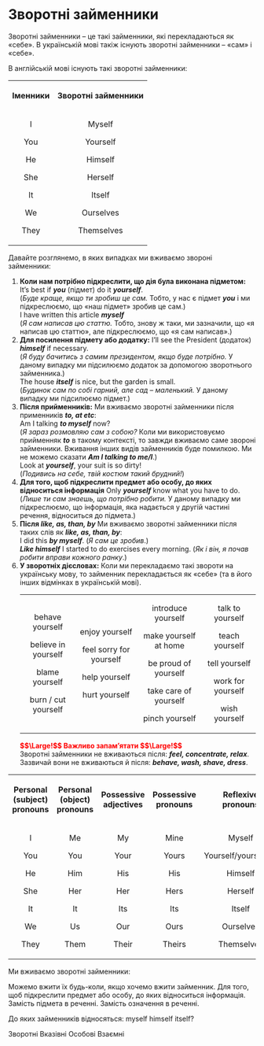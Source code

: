 # Зворотнi займенники

Зворотні займенники – це такі займенники, які перекладаються як «себе». В українській мові такіж існують зворотні займенники – «сам» і «себе».

В англійській мові існують такі зворотні займенники:
<div class="centered-table-wrapper">
<table class="centered-table">
<tr>
<th><p align="center">Іменники</p></th>
<th><p align="center">Зворотні займенники</p></th>
</tr>
<tr>
<td>
<p align="center">I</p>
<p align="center">You</p>
<p align="center">He</p>
<p align="center">She</p>
<p align="center">It</p>
<p align="center">We</p>
<p align="center">They</p>
</td>
<td>
<p align="center">Myself</p>
<p align="center">Yourself</p>
<p align="center">Himself</p>
<p align="center">Herself</p>
<p align="center">Itself</p>
<p align="center">Ourselves</p>
<p align="center">Themselves</p>
</td>
</tr>
</table>
</div>

Давайте розглянемо, в яких випадках ми вживаємо звороні займенники:
<ol>
<b><li>Коли нам потрібно підкреслити, що дія була виконана підметом:</b>
It’s best if <b><i>you</i></b> (підмет) do it <b><i>yourself</i></b>. <br>(<i>Буде краще, якщо ти зробиш це сам.</i> Тобто, у нас є підмет <b><i>you</i></b> і ми підкреслюємо, що «наш підмет» зробив це сам.)<br>
I have written this article <b><i>myself</i></b><br> (<i>Я сам написав цю статтю.</i> Тобто, знову ж таки, ми зазначили, що «я написав цю статтю», але підкреслюємо, що «я сам написав».)
</li>
<b><li>Для посилення підмету або додатку:</b>
I’ll see the President (додаток) <b><i>himself</i></b> if necessary.<Br> (<i>Я буду бачитись з самим президентом, якщо буде потрібно.</i> У даному випадку ми підсилюємо додаток за допомогою зворотнього займенника.)<br>
The house <b><i>itself</i></b> is nice, but the garden is small.<Br>(<i>Будинок сам по собі гарний, але сад – маленький.</i> У даному випадку ми підсилюємо підмет.)
</li>
<b><li>Після прийменників:</b>
Ми вживаємо зворотні займенники після применників <b><i>to, at etc</i></b>:</br>
Am I talking <b><i>to myself</i></b> now? <br>(<i>Я зараз розмовляю сам з собою?</i> Коли ми використовуємо прийменняк <b><i>to</i></b> в такому контексті, то завжди вживаємо саме звороні займенники. Вживання інших видів займенників буде помилкою. Ми не можемо сказати <b><i>Am I talking to me/I</i></b>.)<br>
Look at <b><i>yourself</i></b>, your suit is so dirty!<br> (<i>Подивись на себе, твій костюм такий брудний!</i>)
</li>
<b><li>Для того, щоб підкреслити предмет або особу, до яких відноситься інформація</b>
Only <b><i>yourself</i></b> know what you have to do.<br> (<i>Лише ти сам знаешь, що потрібно робити.</i> У даному випадку ми підкреслюємо, що інформація, яка надається у другій частині речення, відноситься до підмета.)
</li>
<b><li>Після <i>like, as, than, by</i></b>
Ми вживаємо зворотні займенники після таких слів як <b><i>like, as, than, by</i></b>:<br>
I did this <b><i>by myself</i></b>. (<i>Я сам це зробив</i>.)<br>
<b><i>Like himself</i></b> I started to do exercises every morning. (<i>Як і він, я почав робити вправи кожного ранку</i>.)
</li>
<b><li>У зворотніх дієсловах:</b>
Коли ми перекладаємо такі звороти на українську мову, то займенник перекладається як «себе» (та в його інших відмінках в українській мові).
<div class="centered-table-wrapper">
<table class="centered-table">
<tr>
</tr>
<tr>
<td>
<p align="center">behave yourself</p>
<p align="center">believe in yourself</p>
<p align="center">blame yourself</p>
<p align="center">burn / cut yourself</p>
</td>
<td>
<p align="center">enjoy yourself</p>
<p align="center">feel sorry for yourself</p>
<p align="center">help yourself</p>
<p align="center">hurt yourself</p>
</td>
<td>
<p align="center">introduce yourself</p>
<p align="center">make yourself at home</p>
<p align="center">be proud of yourself</p>
<p align="center">take care of yourself</p>
<p align="center">pinch yourself</p>
</td>
<td>
<p align="center">talk to yourself</p>
<p align="center">teach yourself</p>
<p align="center">tell yourself</p>
<p align="center">work for yourself</p>
<p align="center">wish yourself</p>
</td>
</tr>
</table>
</div>
<b><font color="red">$$\Large!$$ Важливо запам’ятати $$\Large!$$</font></b><br>
Зворотні займенники не вживаються після: <b><i>feel, concentrate, relax</i></b>.</br>
Зазвичай вони не вживаються й після: <b><i>behave, wash, shave, dress</i></b>.
</li>
</ol>
<div class="centered-table-wrapper">
<table class="centered-table">
<tr>
<th><p align="center">Personal (subject) pronouns</p></th>
<th><p align="center">Personal (object) pronouns</p></th>
<th><p align="center">Possessive adjectives</p></th>
<th><p align="center">Possessive pronouns</p></th>
<th><p align="center">Reflexive pronouns</p></th>
</tr>
<tr>
<td>
<p align="center">I</p>
<p align="center">You</p>
<p align="center">He</p>
<p align="center">She</p>
<p align="center">It</p>
<p align="center">We</p>
<p align="center">They</p>
</td>
<td>
<p align="center">Me</p>
<p align="center">You</p>
<p align="center">Him</p>
<p align="center">Her</p>
<p align="center">It</p>
<p align="center">Us</p>
<p align="center">Them</p>
</td>
<td>
<p align="center">My</p>
<p align="center">Your</p>
<p align="center">His</p>
<p align="center">Her</p>
<p align="center">Its</p>
<p align="center">Our</p>
<p align="center">Their</p>
</td>
<td>
<p align="center">Mine</p>
<p align="center">Yours</p>
<p align="center">His</p>
<p align="center">Hers</p>
<p align="center">Its</p>
<p align="center">Ours</p>
<p align="center">Theirs</p>
</td>
<td>
<p align="center">Myself</p>
<p align="center">Yourself/yourselves</p>
<p align="center">Himself</p>
<p align="center">Herself</p>
<p align="center">Itself</p>
<p align="center">Ourselves</p>
<p align="center">Themselves</p>
</td>
</tr>
</table>
</div>

<quiz correctLabel="correct" incorrectLabel="incorrect" checkLabel="check">
    <question text="">
        <p>Ми вживаємо зворотні займенники:</p>
        <answer>Можемо вжити їх будь-коли, якщо хочемо вжити займенник.</answer>
        <answer correct>Для того, щоб підкреслити предмет або особу, до яких відноситься інформація.</answer>
        <answer>Замість підмета в реченні.</answer>
        <answer>Замість означення в реченні.</answer>
    </question>
    <question text="">
        <p>До яких займенників відносяться: myself himself itself?</p>
        <answer correct>Зворотні</answer>
        <answer>Вказівні</answer>
        <answer>Особові</answer>
        <answer>Взаємні</answer>
    </question>
</quiz>